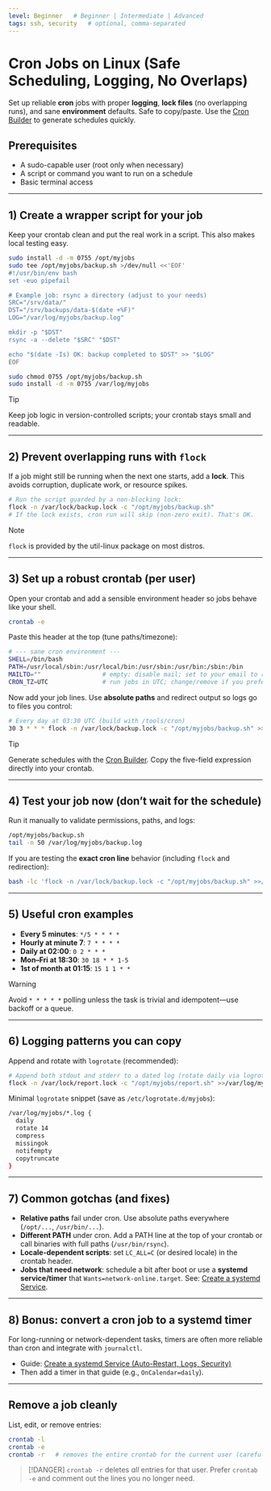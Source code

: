 ```yaml
---
level: Beginner   # Beginner | Intermediate | Advanced
tags: ssh, security   # optional, comma-separated
---
```


# Cron Jobs on Linux (Safe Scheduling, Logging, No Overlaps)

Set up reliable **cron** jobs with proper **logging**, **lock files** (no overlapping runs), and sane **environment** defaults. Safe to copy/paste. Use the [Cron Builder](/tools/cron) to generate schedules quickly.

## Prerequisites
- A sudo-capable user (root only when necessary)
- A script or command you want to run on a schedule
- Basic terminal access

---

## 1) Create a wrapper script for your job
Keep your crontab clean and put the real work in a script. This also makes local testing easy.

```bash
sudo install -d -m 0755 /opt/myjobs
sudo tee /opt/myjobs/backup.sh >/dev/null <<'EOF'
#!/usr/bin/env bash
set -euo pipefail

# Example job: rsync a directory (adjust to your needs)
SRC="/srv/data/"
DST="/srv/backups/data-$(date +%F)"
LOG="/var/log/myjobs/backup.log"

mkdir -p "$DST"
rsync -a --delete "$SRC" "$DST"

echo "$(date -Is) OK: backup completed to $DST" >> "$LOG"
EOF

sudo chmod 0755 /opt/myjobs/backup.sh
sudo install -d -m 0755 /var/log/myjobs
```

> [!TIP]
> Keep job logic in version-controlled scripts; your crontab stays small and readable.

---

## 2) Prevent overlapping runs with `flock`
If a job might still be running when the next one starts, add a **lock**. This avoids corruption, duplicate work, or resource spikes.

```bash
# Run the script guarded by a non-blocking lock:
flock -n /var/lock/backup.lock -c "/opt/myjobs/backup.sh"
# If the lock exists, cron run will skip (non-zero exit). That's OK.
```

> [!NOTE]
> `flock` is provided by the util-linux package on most distros.

---

## 3) Set up a robust crontab (per user)
Open your crontab and add a sensible environment header so jobs behave like your shell.

```bash
crontab -e
```

Paste this header at the top (tune paths/timezone):

```bash
# --- sane cron environment ---
SHELL=/bin/bash
PATH=/usr/local/sbin:/usr/local/bin:/usr/sbin:/usr/bin:/sbin:/bin
MAILTO=""                 # empty: disable mail; set to your email to receive output
CRON_TZ=UTC               # run jobs in UTC; change/remove if you prefer localtime
```

Now add your job lines. Use **absolute paths** and redirect output so logs go to files you control:

```bash
# Every day at 03:30 UTC (build with /tools/cron)
30 3 * * * flock -n /var/lock/backup.lock -c "/opt/myjobs/backup.sh" >>/var/log/myjobs/backup.log 2>&1
```

> [!TIP]
> Generate schedules with the [Cron Builder](/tools/cron). Copy the five-field expression directly into your crontab.

---

## 4) Test your job now (don’t wait for the schedule)
Run it manually to validate permissions, paths, and logs:

```bash
/opt/myjobs/backup.sh
tail -n 50 /var/log/myjobs/backup.log
```

If you are testing the **exact cron line** behavior (including `flock` and redirection):

```bash
bash -lc 'flock -n /var/lock/backup.lock -c "/opt/myjobs/backup.sh" >>/var/log/myjobs/backup.log 2>&1'
```

---

## 5) Useful cron examples
- **Every 5 minutes**: `*/5 * * * *`
- **Hourly at minute 7**: `7 * * * *`
- **Daily at 02:00**: `0 2 * * *`
- **Mon–Fri at 18:30**: `30 18 * * 1-5`
- **1st of month at 01:15**: `15 1 1 * *`

> [!WARNING]
> Avoid `* * * * *` polling unless the task is trivial and idempotent—use backoff or a queue.

---

## 6) Logging patterns you can copy
Append and rotate with `logrotate` (recommended):

```bash
# Append both stdout and stderr to a dated log (rotate daily via logrotate)
flock -n /var/lock/report.lock -c "/opt/myjobs/report.sh" >>/var/log/myjobs/report.log 2>&1
```

Minimal `logrotate` snippet (save as `/etc/logrotate.d/myjobs`):

```bash
/var/log/myjobs/*.log {
  daily
  rotate 14
  compress
  missingok
  notifempty
  copytruncate
}
```

---

## 7) Common gotchas (and fixes)
- **Relative paths** fail under cron. Use absolute paths everywhere (`/opt/...`, `/usr/bin/...`).
- **Different PATH** under cron. Add a PATH line at the top of your crontab or call binaries with full paths (`/usr/bin/rsync`).
- **Locale-dependent scripts**: set `LC_ALL=C` (or desired locale) in the crontab header.
- **Jobs that need network**: schedule a bit after boot or use a **systemd service/timer** that `Wants=network-online.target`. See: [Create a systemd Service](/guides/systemd-service/).

---

## 8) Bonus: convert a cron job to a systemd timer
For long-running or network-dependent tasks, timers are often more reliable than cron and integrate with `journalctl`.

- Guide: [Create a systemd Service (Auto-Restart, Logs, Security)](/guides/systemd-service/)
- Then add a timer in that guide (e.g., `OnCalendar=daily`).

---

## Remove a job cleanly
List, edit, or remove entries:

```bash
crontab -l
crontab -e
crontab -r   # removes the entire crontab for the current user (careful)
```

> [!DANGER]
> `crontab -r` deletes *all* entries for that user. Prefer `crontab -e` and comment out the lines you no longer need.